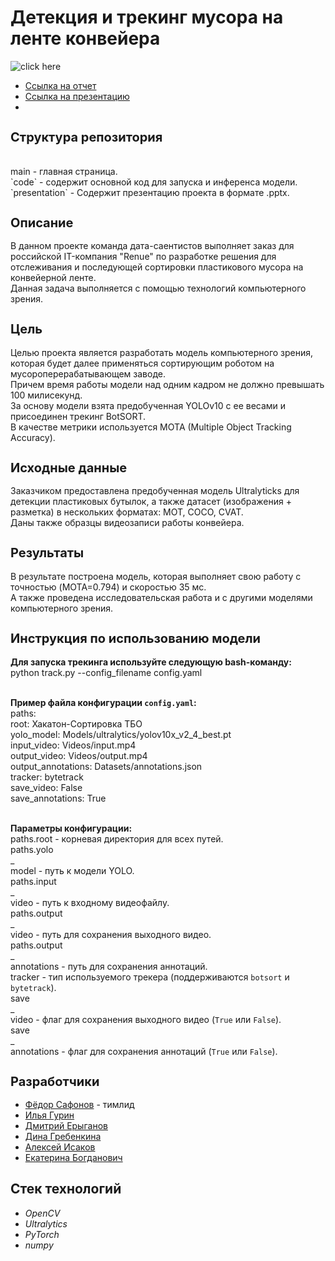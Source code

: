 <h1 align="left">Детекция и трекинг мусора на ленте конвейера</a></h1>

![click here](demo.gif)



* [Ссылка на отчет](https://github.com/FedorSafonov/computer-vision-for-conveyor-belt/blob/report.md/report.md)
* [Ссылка на презентацию](https://github.com/FedorSafonov/computer-vision-for-conveyor-belt/tree/presentation)
* 
<h2 style="font-size: 20px;">Структура репозитория</h2>
<br> main - главная страница.
<br> `code` - содержит основной код для запуска и инференса модели.
<br> `presentation` - Содержит презентацию проекта в формате .pptx.

<h2 style="font-size: 20px;">Описание</h2>
В данном проекте команда дата-саентистов выполняет заказ для российской IT-компания "Renue" по разработке решения для отслеживания и последующей сортировки пластикового мусора на конвейерной ленте.
</br>Данная задача выполняется с помощью технологий компьютерного зрения.

<h2 style="font-size: 20px;">Цель</h2>
Целью проекта является разработать модель компьютерного зрения, которая будет далее применяться сортирующим роботом на мусороперерабатывающем заводе.
</br>Причем время работы модели над одним кадром не должно превышать 100 милисекунд.
</br>За основу модели взята предобученная YOLOv10 c ее весами и присоединен трекинг BotSORT. 
</br>В качестве метрики используется MOTA (Multiple Object Tracking Accuracy).

<h2 style="font-size: 20px;">Исходные данные</h2>
Заказчиком предоставлена предобученная модель Ultralyticks для детекции пластиковых бутылок, а также датасет (изображения + разметка) в нескольких форматах: MOT, COCO, CVAT.
</br>Даны также образцы видеозаписи работы конвейера.

<h2 style="font-size: 20px;">Результаты</h2>
В результате построена модель, которая выполняет свою работу с точностью (MOTA=0.794) и скоростью 35 мс.
</br>А также проведена исcледовательская работа и с другими моделями компьютерного зрения.

<h2 style="font-size: 20px;">Инструкция по использованию модели</h2>

**Для запуска трекинга используйте следующую bash-команду:**
 </br>python track.py --config_filename config.yaml

</br>**Пример файла конфигурации `config.yaml`:**
 </br>paths:
 </br>root: Хакатон-Сортировка ТБО
 </br>yolo_model: Models/ultralytics/yolov10x_v2_4_best.pt
 </br>input_video: Videos/input.mp4
 </br>output_video: Videos/output.mp4
 </br>output_annotations: Datasets/annotations.json
 </br>tracker: bytetrack
 </br>save_video: False
 </br>save_annotations: True

</br>**Параметры конфигурации:**
</br>paths.root - корневая директория для всех путей.
</br>paths.yolo
</br>_
</br>model - путь к модели YOLO.
</br>paths.input
</br>_
</br>video - путь к входному видеофайлу.
</br>paths.output
</br>_
</br>video - путь для сохранения выходного видео.
</br>paths.output
</br>_
</br>annotations - путь для сохранения аннотаций.
</br>tracker - тип используемого трекера (поддерживаются `botsort` и `bytetrack`).
</br>save
</br>_
</br>video - флаг для сохранения выходного видео (`True` или `False`).
</br>save
</br>_
</br>annotations - флаг для сохранения аннотаций (`True` или `False`).

<h2 style="font-size: 20px;">Разработчики</h2>

* [Фёдор Сафонов](https://) - тимлид 
* [Илья Гурин](https://github.com/IlyaLion) 
* [Дмитрий Ерыганов](https://github.com/Dnevvs)  
* [Дина Гребенкина](https://github.com/DinaGreb) 
* [Алексей Исаков](https://github.com/IT-DS-Alex) 
* [Екатерина Богданович](https://github.com/Kate_B_DS) 

## Стек технологий
+ *OpenCV*
+ *Ultralytics*
+ *PyTorch*
+ *numpy*

